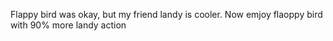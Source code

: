Flappy bird was okay, but my friend landy is cooler. Now emjoy flaoppy bird with 90% more landy action
